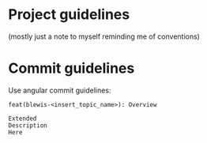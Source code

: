 # Project guidelines 
(mostly just a note to myself reminding me of conventions)

# Commit guidelines 

Use angular commit guidelines:

```
feat(blewis-<insert_topic_name>): Overview

Extended
Description
Here
```
